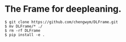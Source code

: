 # The Frame for deepleaning.

```
$ git clone https://github.com/chengwym/DLFrame.git
$ mv DLFrame/* ./
$ rm -rf DLFrame
$ pip install -e .
```